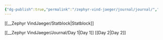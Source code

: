 ```yaml
---
{"dg-publish":true,"permalink":"/zephyr-vind-jaeger/journal/journal/","title":"Zephyr VindJaeger"}
---
```


[[__Zephyr VindJaeger/Statblock\|Statblock]] 

[[__Zephyr VindJaeger/Journal/Day 1\|Day 1]]
[[Day 2\|Day 2]]
